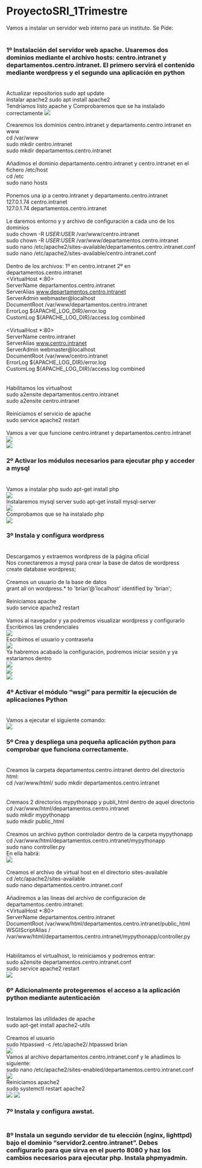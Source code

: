 # ProyectoSRI_1Trimestre

Vamos a instalar un servidor web interno para un instituto. Se Pide:<br><br>
### 1º Instalación del servidor web apache. Usaremos dos dominios mediante el archivo hosts: centro.intranet y departamentos.centro.intranet. El primero servirá el contenido mediante wordpress y el segundo una aplicación en python<br><br>

Actualizar repositorios  sudo apt update<br>
Instalar apache2 sudo apt install apache2<br>
Tendríamos listo apache y Comprobaremos que se ha instalado correctamente
![](https://github.com/brianllj03/ProyectoSRI_1Trimestre/blob/main/cap1.jpg)

Crearemos los dominios centro.intranet y departamento.centro.intranet en www<br>
cd /var/www<br>
sudo mkdir centro.intranet<br>
sudo mkdir departamentos.centro.intranet<br><br>
Añadimos el dominio departamento.centro.intranet y centro.intranet en el fichero /etc/host<br>
cd /etc<br>
sudo nano hosts<br><br>
Ponemos una ip a centro.intranet y departamento.centro.intranet<br>
127.0.1.74        centro.intranet<br>
127.0.1.74        departamentos.centro.intranet<br><br>
Le daremos entorno y y archivo de configuración a cada uno de los dominios<br>
sudo chown -R $USER:$USER /var/www/centro.intranet<br>
sudo chown -R $USER:$USER /var/www/departamentos.centro.intranet<br>
sudo nano /etc/apache2/sites-available/departamentos.centro.intranet.conf<br>
sudo nano /etc/apache2/sites-available/centro.intranet.conf<br><br>
Dentro de los archivos: 1º en centro.intranet 2º en departamentos.centro.intranet<br>
<VirtualHost *:80><br>
    ServerName departamentos.centro.intranet<br>
    ServerAlias www.departamentos.centro.intranet<br>
    ServerAdmin webmaster@localhost<br>
    DocumentRoot /var/www/departamentos.centro.intranet<br>
    ErrorLog ${APACHE_LOG_DIR}/error.log<br>
    CustomLog ${APACHE_LOG_DIR}/access.log combined<br>
</VirtualHost><br>
<VirtualHost *:80><br>
    ServerName centro.intranet<br>
    ServerAlias www.centro.intranet<br>
    ServerAdmin webmaster@localhost<br>
    DocumentRoot /var/www/centro.intranet<br>
    ErrorLog ${APACHE_LOG_DIR}/error.log<br>
    CustomLog ${APACHE_LOG_DIR}/access.log combined<br>
</VirtualHost><br><br>
Habilitamos los virtualhost<br>
sudo a2ensite departamentos.centro.intranet<br>
sudo a2ensite centro.intranet<br><br>
Reiniciamos el servicio de apache<br>
sudo service apache2 restart<br><br>
Vamos a ver que funcione centro.intranet y departamentos.centro.intranet<br>
![](https://github.com/brianllj03/ProyectoSRI_1Trimestre/blob/main/cap2.jpg)<br>
![](https://github.com/brianllj03/ProyectoSRI_1Trimestre/blob/main/cap3.jpg)

### 2º Activar los módulos necesarios para ejecutar php y acceder a mysql<br><br>

Vamos a instalar php sudo apt-get install php<br>
![](https://github.com/brianllj03/ProyectoSRI_1Trimestre/blob/main/cap4.jpg)<br>
Instalaremos mysql server sudo apt-get install mysql-server<br>
![](https://github.com/brianllj03/ProyectoSRI_1Trimestre/blob/main/cap5.jpg)<br>
Comprobamos que se ha instalado php<br>
![](https://github.com/brianllj03/ProyectoSRI_1Trimestre/blob/main/cap6.jpg)

### 3º Instala y configura wordpress<br><br>

Descargamos y extraemos wordpress de la página oficial<br>
Nos conectaremos a mysql para crear la base de datos de wordpress<br>
create database wordpress;<br><br>
Creamos un usuario de la base de datos<br>
grant all on wordpress.* to 'brian'@'localhost' identified by 'brian';<br><br>
Reiniciamos apache<br>
sudo service apache2 restart<br><br>
Vamos al navegador y ya podremos visualizar wordpress y configurarlo<br>
Escribimos las crendenciales<br>
![](https://github.com/brianllj03/ProyectoSRI_1Trimestre/blob/main/cap7.jpg)<br>
Escribimos el usuario y contraseña<br>
![](https://github.com/brianllj03/ProyectoSRI_1Trimestre/blob/main/cap8.jpg)<br>
Ya habremos acabado la configuración, podremos iniciar sesión y ya estariamos dentro<br>
![](https://github.com/brianllj03/ProyectoSRI_1Trimestre/blob/main/cap9.jpg)<br>
![](https://github.com/brianllj03/ProyectoSRI_1Trimestre/blob/main/cap10.jpg)<br>
![](https://github.com/brianllj03/ProyectoSRI_1Trimestre/blob/main/cap11.jpg)<br>

### 4º Activar el módulo “wsgi” para permitir la ejecución de aplicaciones Python<br><br>

Vamos a ejecutar el siguiente comando:<br>
![](https://github.com/brianllj03/ProyectoSRI_1Trimestre/blob/main/cap12.jpg)

### 5º Crea y despliega una pequeña aplicación python para comprobar que funciona correctamente.<br><br>

Creamos la carpeta departamentos.centro.intranet dentro del directorio html:<br>
cd /var/www/html/
sudo mkdir departamentos.centro.intranet<br><br><br>
Cremaos 2 directorios mypythonapp y publi_html dentro de aquel directorio<br>
cd /var/www/html/departamentos.centro.intranet<br>
sudo mkdir mypythonapp<br>
sudo mkdir public_html<br><br>
Creamos un archivo python controlador dentro de la carpeta mypythonapp<br>
cd /var/www/html/departamentos.centro.intranet/mypythonapp<br>
sudo nano controller.py<br>
En ella habrá:<br>
![](https://github.com/brianllj03/ProyectoSRI_1Trimestre/blob/main/cap13.jpg)<br><br>
Creamos el archivo de virtual host en el directorio sites-available<br>
cd /etc/apache2/sites-available<br>
sudo nano departamentos.centro.intranet.conf<br><br>
Añadiremos a las lineas del archivo de configuracion de departamentos.centro.intranet:<br>
<VirtualHost *:80><br>
    ServerName departamentos.centro.intranet<br>
    DocumentRoot /var/www/html/departamentos.centro.intranet/public_html<br>
    WSGIScriptAlias / /var/www/html/departamentos.centro.intranet/mypythonapp/controller.py<br>
</VirtualHost><br><br>
Habilitamos el virtualhost, lo reiniciamos y podremos entrar:<br>
sudo a2ensite departamentos.centro.intranet.conf<br>
sudo service apache2 restart<br>
![](https://github.com/brianllj03/ProyectoSRI_1Trimestre/blob/main/cap14.jpg)


### 6º Adicionalmente protegeremos el acceso a la aplicación python mediante autenticación<br><br>

Instalamos las utilidades de apache<br>
sudo apt-get install apache2-utils<br><br>
Creamos el usuario<br>
sudo htpasswd -c /etc/apache2/.htpasswd brian<br>
![](https://github.com/brianllj03/ProyectoSRI_1Trimestre/blob/main/cap15.jpg)<br>
Vamos al archivo departamentos.centro.intranet.conf y le añadimos lo siguiente:<br>
sudo nano /etc/apache2/sites-enabled/departamentos.centro.intranet.conf<br>
![](https://github.com/brianllj03/ProyectoSRI_1Trimestre/blob/main/cap16.jpg)<br>
Reiniciamos apache2<br>
sudo systemctl restart apache2<br>
![](https://github.com/brianllj03/ProyectoSRI_1Trimestre/blob/main/cap17.jpg)
![](https://github.com/brianllj03/ProyectoSRI_1Trimestre/blob/main/cap18.jpg)

### 7º Instala y configura awstat.<br><br>


### 8º Instala un segundo servidor de tu elección (nginx, lighttpd) bajo el dominio “servidor2.centro.intranet”. Debes configurarlo para que sirva en el puerto 8080 y haz los cambios necesarios para ejecutar php. Instala phpmyadmin.<br><br>


